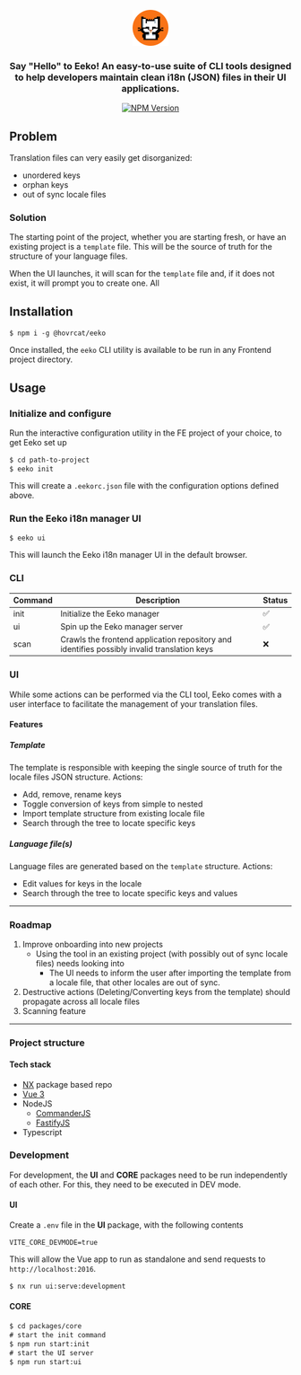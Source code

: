 <p align="center" style="">
  <a href="https://github.com/IamRaduB/eeko" style="">
    <img src="https://github.com/IamRaduB/eeko/raw/master/docs/images/eeko-logo.png" width="64" alt="Eeko logo" style="display: inline-block;" />
  </a>
</p>

<h3 align="center">Say "Hello" to Eeko! An easy-to-use suite of CLI tools designed to help developers maintain clean i18n (JSON) files in their UI applications.</h3>

<p align="center">
  <a href="https://www.npmjs.org/package/@hovrcat/eeko">
    <img src="https://img.shields.io/npm/v/@hovrcat/eeko/latest.svg" alt="NPM Version" />
  </a>
</p>

## Problem
Translation files can very easily get disorganized:
- unordered keys
- orphan keys
- out of sync locale files

### Solution
The starting point of the project, whether you are starting fresh, or have an existing project is a `template` file.
This will be the source of truth for the structure of your language files.

When the UI launches, it will scan for the `template` file and, if it does not exist, it will prompt you to create one.
All 

## Installation
```shell
$ npm i -g @hovrcat/eeko
```
Once installed, the `eeko` CLI utility is available to be run in any Frontend project directory.

## Usage
### Initialize and configure
Run the interactive configuration utility in the FE project of your choice, to get Eeko set up 
```shell
$ cd path-to-project
$ eeko init
```
This will create a `.eekorc.json` file with the configuration options defined above.

### Run the Eeko i18n manager UI
```shell
$ eeko ui
```
This will launch the Eeko i18n manager UI in the default browser.

### CLI

| Command | Description                                                                                 | Status |
|---------|---------------------------------------------------------------------------------------------|--------|
| init    | Initialize the Eeko manager                                                                 | ✅      |
| ui      | Spin up the Eeko manager server                                                             | ✅      |
| scan    | Crawls the frontend application repository and identifies possibly invalid translation keys | ❌      |

### UI
While some actions can be performed via the CLI tool, Eeko comes with a user interface to facilitate the management of your translation files.

#### Features
##### Template
The template is responsible with keeping the single source of truth for the locale files JSON structure.
Actions:
- Add, remove, rename keys
- Toggle conversion of keys from simple to nested
- Import template structure from existing locale file
- Search through the tree to locate specific keys

##### Language file(s)
Language files are generated based on the `template` structure.
Actions:
- Edit values for keys in the locale
- Search through the tree to locate specific keys and values

--------------------
### Roadmap
1. Improve onboarding into new projects
   - Using the tool in an existing project (with possibly out of sync locale files) needs looking into
     - The UI needs to inform the user after importing the template from a locale file, that other locales are out of sync.
2. Destructive actions (Deleting/Converting keys from the template) should propagate across all locale files
3. Scanning feature

--------------------
### Project structure
#### Tech stack

- [NX](https://nx.dev/getting-started/intro) package based repo
- [Vue 3](https://vuejs.org/)
- NodeJS
  - [CommanderJS](https://www.npmjs.com/package/commander)
  - [FastifyJS](https://fastify.dev/)
- Typescript

### Development
For development, the **UI** and **CORE** packages need to be run independently of each other.
For this, they need to be executed in DEV mode.

#### UI
Create a `.env` file in the **UI** package, with the following contents
```dotenv
VITE_CORE_DEVMODE=true
```
This will allow the Vue app to run as standalone and send requests to `http://localhost:2016`.

```shell
$ nx run ui:serve:development
```

#### CORE
```shell
$ cd packages/core
# start the init command
$ npm run start:init
# start the UI server
$ npm run start:ui
```

